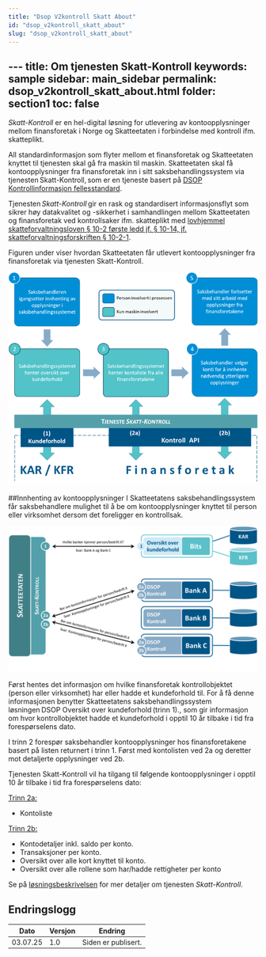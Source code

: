 ```yaml
---
title: "Dsop V2kontroll Skatt About"
id: "dsop_v2kontroll_skatt_about"
slug: "dsop_v2kontroll_skatt_about"
---
```


﻿---
title: Om tjenesten Skatt-Kontroll
keywords: sample
sidebar: main_sidebar
permalink: dsop_v2kontroll_skatt_about.html
folder: section1
toc: false
---

*Skatt-Kontroll* er en hel-digital løsning for utlevering av kontoopplysninger mellom finansforetak i Norge og Skatteetaten i forbindelse med kontroll ifm. skatteplikt. 

All standardinformasjon som flyter mellom et finansforetak og Skatteetaten knyttet til tjenesten skal gå fra maskin til maskin. Skatteetaten skal få kontoopplysninger fra finansforetak inn i sitt saksbehandlingssystem via tjenesten Skatt-Kontroll, som er en tjeneste basert på [DSOP Kontrollinformasjon fellesstandard](https://dokumentasjon.dsop.no/dsop_v2fellesstandard_om.html).

Tjenesten *Skatt-Kontroll* gir en rask og standardisert informasjonsflyt som sikrer høy datakvalitet og -sikkerhet i samhandlingen mellom Skatteetaten og finansforetak ved kontrollsaker ifm. skatteplikt med [lovhjemmel skatteforvaltningsloven § 10-2 første ledd jf. § 10-14, jf. skatteforvaltningsforskriften § 10-2-1](https://dokumentasjon.dsop.no/dsop_v2kontroll_skatt_juridisk.html).

Figuren under viser hvordan Skatteetaten får utlevert kontoopplysninger fra finansforetak via tjenesten Skatt-Kontroll. 


[![alt text](images/skatt_kontroll_01-1.png)](images/skatt_kontroll_01-1.png)


##Innhenting av kontoopplysninger
I Skatteetatens saksbehandlingssystem får saksbehandlere mulighet til å be om kontoopplysninger knyttet til person eller virksomhet dersom det foreligger en kontrollsak. 

[![alt text](images/skatt_kontroll_01-2.png)](images/skatt_kontroll_01-2.png)

Først hentes det informasjon om hvilke finansforetak kontrollobjektet (person eller virksomhet) har eller hadde et kundeforhold til. For å få denne informasjonen benytter Skatteetatens saksbehandlingssystem løsningen DSOP Oversikt over kundeforhold (trinn 1)., som gir informasjon om hvor kontrollobjektet hadde et kundeforhold i opptil 10 år tilbake i tid fra forespørselens dato. 

I trinn 2 forespør saksbehandler kontoopplysninger hos finansforetakene basert på listen returnert i trinn 1. Først med kontolisten ved 2a og deretter mot detaljerte opplysninger ved 2b.

Tjenesten Skatt-Kontroll vil ha tilgang til følgende kontoopplysninger i opptil 10 år tilbake i tid fra forespørselens dato: 

<u>Trinn 2a:</u>
* Kontoliste


<u>Trinn 2b:</u>
* Kontodetaljer inkl. saldo per konto.
* Transaksjoner per konto.
* Oversikt over alle kort knyttet til konto.
* Oversikt over alle rollene som har/hadde rettigheter per konto

Se på [løsningsbeskrivelsen](https://dokumentasjon.dsop.no/dsop_v2kontroll_skatt_l%C3%B8sningsbeskrivelse.html) for mer detaljer om 
tjenesten *Skatt-Kontroll*.   


## Endringslogg

| Dato     | Versjon | Endring                                      |
|----------|---------|----------------------------------------------|
| 03.07.25 | 1.0     | Siden er publisert. |
